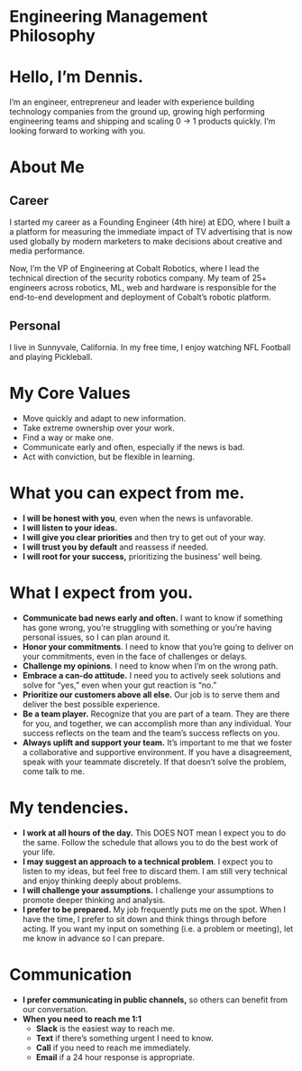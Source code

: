 # Engineering Management Philosophy

# Hello, I’m Dennis.

I’m an engineer, entrepreneur and leader with experience building technology companies from the ground up, growing high performing engineering teams and shipping and scaling 0 → 1 products quickly. I’m looking forward to working with you.

# About Me

## Career

I started my career as a Founding Engineer (4th hire) at EDO, where I built a a platform for measuring the immediate impact of TV advertising that is now used globally by modern marketers to make decisions about creative and media performance.

Now, I’m the VP of Engineering at Cobalt Robotics, where I lead the technical direction of the security robotics company. My team of 25+ engineers across robotics, ML, web and hardware is responsible for the end-to-end development and deployment of Cobalt’s robotic platform.

## Personal

I live in Sunnyvale, California. In my free time, I enjoy watching NFL Football and playing Pickleball.

# My Core Values

- Move quickly and adapt to new information.
- Take extreme ownership over your work.
- Find a way or make one.
- Communicate early and often, especially if the news is bad.
- Act with conviction, but be flexible in learning.

# What you can expect from me.

- ************I will be honest with you************, even when the news is unfavorable.
- ************I will listen to your ideas.************
- ****I will give you clear priorities**** and then try to get out of your way.
- **********************************************************I will trust you by default********************************************************** and reassess if needed.
- **************************I will root for your success,************************** prioritizing the business’ well being.

# What I expect from you.

- ********************************************************Communicate bad news early and often.******************************************************** I want to know if something has gone wrong, you’re struggling with something or you’re having personal issues, so I can plan around it.
- ********************************************Honor your commitments********************************************. I need to know that you’re going to deliver on your commitments, even in the face of challenges or delays.
- ******************************************Challenge my opinions******************************************. I need to know when I’m on the wrong path.
- ******************************************************Embrace a can-do attitude.****************************************************** I need you to actively seek solutions and solve for “yes,” even when your gut reaction is “no.”
- **********************************************************************************Prioritize our customers above all else.********************************************************************************** Our job is to serve them and deliver the best possible experience.
- ************************************Be a team player.************************************ Recognize that you are part of a team. They are there for you, and together, we can accomplish more than any individual. Your success reflects on the team and the team’s success reflects on you.
- **************************************************************************Always uplift and support your team.************************************************************************** It’s important to me that we foster a collaborative and supportive environment. If you have a disagreement, speak with your teammate discretely. If that doesn’t solve the problem, come talk to me.

# My tendencies.

- ************I work at all hours of the day.************ This DOES NOT mean I expect you to do the same. Follow the schedule that allows you to do the best work of your life.
- **************************************************************************************************************I may suggest an approach to a technical problem**************************************************************************************************************. I expect you to listen to my ideas, but feel free to discard them. I am still very technical and enjoy thinking deeply about problems.
- ********************************************************I will challenge your assumptions.******************************************************** I challenge your assumptions to promote deeper thinking and analysis.
- ******************************************************************************I prefer to be prepared.****************************************************************************** My job frequently puts me on the spot. When I have the time, I prefer to sit down and think things through before acting. If you want my input on something (i.e. a problem or meeting), let me know in advance so I can prepare.

# Communication

- **************************************************************************************************************I prefer communicating in public channels,************************************************************************************************************** so others can benefit from our conversation.
- **********************************************************When you need to reach me 1:1**********************************************************
    - ************Slack************ is the easiest way to reach me.
    - **********Text********** if there’s something urgent I need to know.
    - **********Call********** if you need to reach me immediately.
    - **********Email********** if a 24 hour response is appropriate.
